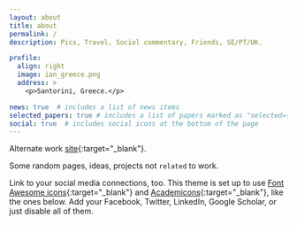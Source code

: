 ```yaml
---
layout: about
title: about
permalink: /
description: Pics, Travel, Sociol commentary, Friends, SE/PT/UK.

profile:
  align: right
  image: ian_greece.png
  address: >
    <p>Santorini, Greece.</p>

news: true  # includes a list of news items
selected_papers: true # includes a list of papers marked as "selected={true}"
social: true  # includes social icons at the bottom of the page
---
```


Alternate work [site](https://ianmarsh.org){:target="\_blank"}.

Some random pages, ideas, projects not `related` to work.

Link to your social media connections, too. This theme is set up to
use
[Font Awesome icons](http://fortawesome.github.io/Font-Awesome/){:target="\_blank"}
and
[Academicons](https://jpswalsh.github.io/academicons/){:target="\_blank"},
like the ones below. Add your Facebook, Twitter, LinkedIn, Google
Scholar, or just disable all of them.
